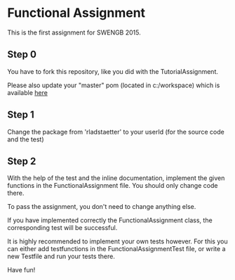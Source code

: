 # Functional Assignment

This is the first assignment for SWENGB 2015.


## Step 0

You have to fork this repository, like you did with the TutorialAssignment.

Please also update your "master" pom (located in c:/workspace) which
is available [here](https://gist.githubusercontent.com/rladstaetter/82bdb5809e7e3e2aa506/raw/7d2245fe506f41c36a91eb863856b2646961c29a/pom.xml)

## Step 1

Change the package from 'rladstaetter' to your userId (for the
source code and the test)

## Step 2

With the help of the test and the inline documentation, implement
the given functions in the FunctionalAssignment file. You should only
change code there.

To pass the assignment, you don't need to change anything else.

If you have implemented correctly the FunctionalAssignment class, the
corresponding test will be successful.

It is highly recommended to implement your own tests however. For
this you can either add testfunctions in the FunctionalAssignmentTest
file, or write a new Testfile and run your tests there.

Have fun!